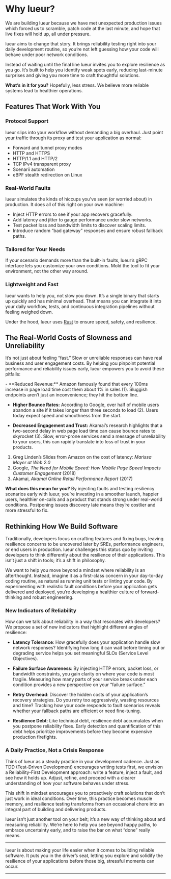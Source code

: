 # Why lueur?

We are building lueur because we have met unexpected production
issues which forced us to scramble, patch code at the last minute, and hope
that live fixes will hold up, all under pressure.

lueur aims to change that story. It brings reliability testing right
into your daily development routine, so you’re not left guessing how your code
will behave under poor network conditions.

Instead of waiting until the final line lueur invites you to explore resilience
as you go. It’s built to help you identify weak spots early, reducing last-minute
surprises and giving you more time to craft thoughtful solutions.

**What’s in it for you?** Hopefully, less stress. We believe more reliable
systems lead to healthier operations.

## Features That Work With You

### Protocol Support

lueur slips into your workflow without demanding a big overhaul. Just point your
traffic through its proxy and test your application as normal:

- Forward and tunnel proxy modes
- HTTP and HTTPS
- HTTP/1.1 and HTTP/2
- TCP IPv4 transparent proxy
- Scenarii automation
- eBPF stealth redirection on Linux

### Real-World Faults

lueur simulates the kinds of hiccups you’ve seen (or worried about) in
production. It does all of this right on your own machine:

- Inject HTTP errors to see if your app recovers gracefully.
- Add latency and jitter to gauge performance under slow networks.
- Test packet loss and bandwidth limits to discover scaling limits.
- Introduce random “bad gateway” responses and ensure robust fallback paths.

### Tailored for Your Needs

If your scenario demands more than the built-in faults, lueur’s gRPC interface
lets you customize your own conditions. Mold the tool to fit your environment,
not the other way around.

### Lightweight and Fast

lueur wants to help you, not slow you down. It’s a single binary that starts up
quickly and has minimal overhead. That means you can integrate it into your
daily workflow, tests, and continuous integration pipelines without feeling
weighed down.

Under the hood, lueur uses [Rust](https://www.rust-lang.org/) to ensure speed,
safety, and resilience.

## The Real-World Costs of Slowness and Unreliability

It’s not just about feeling “fast.” Slow or unreliable responses can have real
business and user engagement costs. By
helping you pinpoint potential performance and reliability issues early, lueur
empowers you to avoid these pitfalls:

<div class="annotate" markdown>
- **Reduced Revenue:** Amazon famously found that every 100ms increase in page
  load time cost them about 1% in sales (1). Sluggish endpoints aren’t just an
  inconvenience; they hit the bottom line.

- **Higher Bounce Rates:** According to Google, over half of mobile users abandon
  a site if it takes longer than three seconds to load (2). Users today expect speed
  and smoothness from the start.
  
- **Decreased Engagement and Trust:** Akamai’s research highlights that a two-second
  delay in web page load time can cause bounce rates to skyrocket (3). Slow, error-prone
  services send a message of unreliability to your users, this can rapidly
  translate into loss of trust in your products.
</div>

1. Greg Linden’s Slides from Amazon on the cost of latency: *Marissa Mayer at Web 2.0*  
2. Google, *The Need for Mobile Speed: How Mobile Page Speed Impacts Customer Engagement* (2018)  
3. Akamai, *Akamai Online Retail Performance Report* (2017)

**What does this mean for you?** By injecting faults and testing
resiliency scenarios early with lueur, you’re investing in a smoother launch,
happier users, healthier on-calls and a product that stands strong under
real-world conditions. Postponing issues discovery late means they’re
costlier and more stressful to fix.

## Rethinking How We Build Software

Traditionally, developers focus on crafting features and fixing bugs, leaving
resilience concerns to be uncovered later by SREs, performance engineers, or end
users in production. lueur challenges this status quo by inviting developers to
think differently about the resilience of their applications. This isn’t just a
shift in tools; it’s a shift in philosophy.

We want to help you move beyond a mindset where reliability is an afterthought.
Instead, imagine it as a first-class concern in your day-to-day coding routine,
as natural as running unit tests or linting your code. By experimenting with
realistic fault conditions before your application gets delivered and deployed,
you’re developing a healthier culture of forward-thinking and robust engineering.

### New Indicators of Reliability

How can we talk about reliability in a way that resonates with developers? We
propose a set of new indicators that highlight different angles of resilience:

- **Latency Tolerance**: How gracefully does your application handle slow
  network responses? Identifying how long it can wait before timing out or
  degrading service helps you set meaningful SLOs (Service Level Objectives).

- **Failure Surface Awareness**: By injecting HTTP errors, packet loss, or
  bandwidth constraints, you gain clarity on where your code is most fragile.
  Measuring how many parts of your service break under each condition provides
  a new perspective on your “failure surface.”

- **Retry Overhead**: Discover the hidden costs of your application’s recovery
  strategies. Do you retry too aggressively, wasting resources and time?
  Tracking how your code responds to fault scenarios reveals whether your
  fallback paths are efficient or need fine-tuning.

- **Resilience Debt**: Like technical debt, resilience debt accumulates when you
  postpone reliability fixes. Early detection and quantification of this debt
  helps prioritize improvements before they become expensive production
  firefights.

### A Daily Practice, Not a Crisis Response

Think of lueur as a steady practice in your development cadence. Just as TDD
(Test-Driven Development) encourages writing tests first, we envision a
Reliability-First Development approach: write a feature, inject a fault, and see
how it holds up. Adjust, refine, and proceed with a clearer understanding of how
your software behaves under stress.

This shift in mindset encourages you to proactively craft solutions that don’t
just work in ideal conditions. Over time, this practice becomes muscle memory,
and resilience testing transforms from an occasional chore into an integral part
of building and delivering products.

lueur isn’t just another tool on your belt; it’s a new way of thinking about and
measuring reliability. We’re here to help you see beyond happy paths, to embrace
uncertainty early, and to raise the bar on what “done” really means.


---

lueur is about making your life easier when it comes to building reliable
software. It puts you in the driver’s seat, letting you explore and solidify the
resilience of your applications before those big, stressful moments can occur.

---
